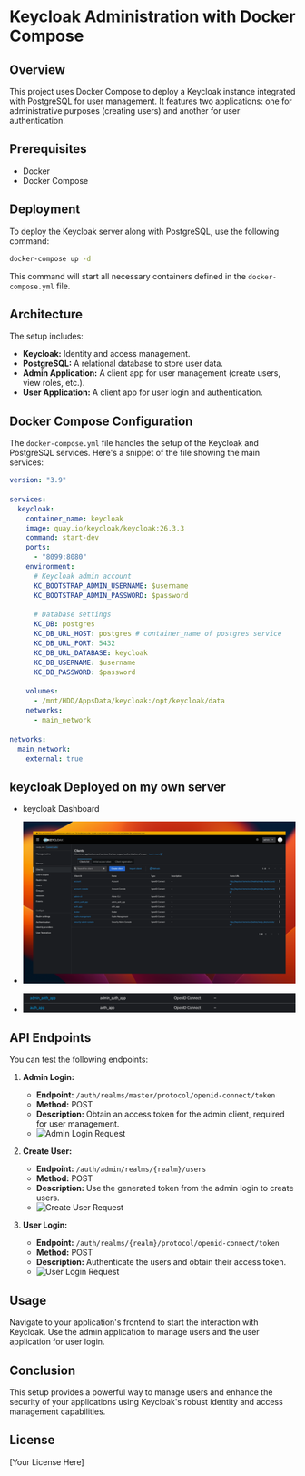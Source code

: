 # Keycloak Administration with Docker Compose

## Overview

This project uses Docker Compose to deploy a Keycloak instance integrated with PostgreSQL for user management. It features two applications: one for administrative purposes (creating users) and another for user authentication.

## Prerequisites

- Docker
- Docker Compose

## Deployment

To deploy the Keycloak server along with PostgreSQL, use the following command:

```bash
docker-compose up -d
```

This command will start all necessary containers defined in the `docker-compose.yml` file.

## Architecture

The setup includes:

- **Keycloak:** Identity and access management.
- **PostgreSQL:** A relational database to store user data.
- **Admin Application:** A client app for user management (create users, view roles, etc.).
- **User Application:** A client app for user login and authentication.

<!-- ### Architecture Diagram -->

<!-- ![Architecture Diagram](path/to/architecture_diagram.png) -->

## Docker Compose Configuration

The `docker-compose.yml` file handles the setup of the Keycloak and PostgreSQL services. Here's a snippet of the file showing the main services:

```yaml
version: "3.9"

services:
  keycloak:
    container_name: keycloak
    image: quay.io/keycloak/keycloak:26.3.3
    command: start-dev
    ports:
      - "8099:8080"
    environment:
      # Keycloak admin account
      KC_BOOTSTRAP_ADMIN_USERNAME: $username
      KC_BOOTSTRAP_ADMIN_PASSWORD: $password

      # Database settings
      KC_DB: postgres
      KC_DB_URL_HOST: postgres # container_name of postgres service
      KC_DB_URL_PORT: 5432
      KC_DB_URL_DATABASE: keycloak
      KC_DB_USERNAME: $username
      KC_DB_PASSWORD: $password

    volumes:
      - /mnt/HDD/AppsData/keycloak:/opt/keycloak/data
    networks:
      - main_network

networks:
  main_network:
    external: true
```

## keycloak Deployed on my own server

- keycloak Dashboard
- ![keycloak Dashboard](/imgs/1.png)

- ![keycloak clients i have created](/imgs/2.png)

## API Endpoints

You can test the following endpoints:

1. **Admin Login:**

   - **Endpoint:** `/auth/realms/master/protocol/openid-connect/token`
   - **Method:** POST
   - **Description:** Obtain an access token for the admin client, required for user management.
   - ![Admin Login Request](path/to/admin_login_request.png)

2. **Create User:**

   - **Endpoint:** `/auth/admin/realms/{realm}/users`
   - **Method:** POST
   - **Description:** Use the generated token from the admin login to create users.
   - ![Create User Request](path/to/create_user_request.png)

3. **User Login:**
   - **Endpoint:** `/auth/realms/{realm}/protocol/openid-connect/token`
   - **Method:** POST
   - **Description:** Authenticate the users and obtain their access token.
   - ![User Login Request](path/to/user_login_request.png)

## Usage

Navigate to your application's frontend to start the interaction with Keycloak. Use the admin application to manage users and the user application for user login.

## Conclusion

This setup provides a powerful way to manage users and enhance the security of your applications using Keycloak's robust identity and access management capabilities.

## License

[Your License Here]
